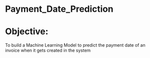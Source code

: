 # Payment_Date_Prediction
# Objective:
To build a Machine Learning Model to predict the payment date of an invoice when it gets created in the system
